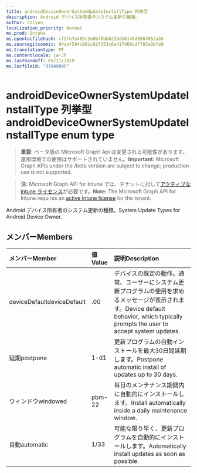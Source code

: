 ```yaml
---
title: androidDeviceOwnerSystemUpdateInstallType 列挙型
description: Android デバイス所有者のシステム更新の種類。
author: rolyon
localization_priority: Normal
ms.prod: Intune
ms.openlocfilehash: cf2fe7e489c2e0bf0bb6233db6145d8563052ab5
ms.sourcegitcommit: 94aaf594c881c02f353c6a417460cdf783a0bfe0
ms.translationtype: MT
ms.contentlocale: ja-JP
ms.lasthandoff: 05/11/2019
ms.locfileid: "33949095"
---
```

# <a name="androiddeviceownersystemupdateinstalltype-enum-type"></a><span data-ttu-id="df3e7-103">androidDeviceOwnerSystemUpdateInstallType 列挙型</span><span class="sxs-lookup"><span data-stu-id="df3e7-103">androidDeviceOwnerSystemUpdateInstallType enum type</span></span>

> <span data-ttu-id="df3e7-104">**重要:** ベータ版の Microsoft Graph Api は変更される可能性があります。運用環境での使用はサポートされていません。</span><span class="sxs-lookup"><span data-stu-id="df3e7-104">**Important:** Microsoft Graph APIs under the /beta version are subject to change; production use is not supported.</span></span>

> <span data-ttu-id="df3e7-105">**注:** Microsoft Graph API for Intune では、テナントに対して[アクティブな intune ライセンス](https://go.microsoft.com/fwlink/?linkid=839381)が必要です。</span><span class="sxs-lookup"><span data-stu-id="df3e7-105">**Note:** The Microsoft Graph API for Intune requires an [active Intune license](https://go.microsoft.com/fwlink/?linkid=839381) for the tenant.</span></span>

<span data-ttu-id="df3e7-106">Android デバイス所有者のシステム更新の種類。</span><span class="sxs-lookup"><span data-stu-id="df3e7-106">System Update Types for Android Device Owner.</span></span>

## <a name="members"></a><span data-ttu-id="df3e7-107">メンバー</span><span class="sxs-lookup"><span data-stu-id="df3e7-107">Members</span></span>
|<span data-ttu-id="df3e7-108">メンバー</span><span class="sxs-lookup"><span data-stu-id="df3e7-108">Member</span></span>|<span data-ttu-id="df3e7-109">値</span><span class="sxs-lookup"><span data-stu-id="df3e7-109">Value</span></span>|<span data-ttu-id="df3e7-110">説明</span><span class="sxs-lookup"><span data-stu-id="df3e7-110">Description</span></span>|
|:---|:---|:---|
|<span data-ttu-id="df3e7-111">deviceDefault</span><span class="sxs-lookup"><span data-stu-id="df3e7-111">deviceDefault</span></span>|<span data-ttu-id="df3e7-112">.0</span><span class="sxs-lookup"><span data-stu-id="df3e7-112">0</span></span>|<span data-ttu-id="df3e7-113">デバイスの既定の動作。通常、ユーザーにシステム更新プログラムの使用を求めるメッセージが表示されます。</span><span class="sxs-lookup"><span data-stu-id="df3e7-113">Device default behavior, which typically prompts the user to accept system updates.</span></span>|
|<span data-ttu-id="df3e7-114">延期</span><span class="sxs-lookup"><span data-stu-id="df3e7-114">postpone</span></span>|<span data-ttu-id="df3e7-115">1-d</span><span class="sxs-lookup"><span data-stu-id="df3e7-115">1</span></span>|<span data-ttu-id="df3e7-116">更新プログラムの自動インストールを最大30日間延期します。</span><span class="sxs-lookup"><span data-stu-id="df3e7-116">Postpone automatic install of updates up to 30 days.</span></span>|
|<span data-ttu-id="df3e7-117">ウィンドウ</span><span class="sxs-lookup"><span data-stu-id="df3e7-117">windowed</span></span>|<span data-ttu-id="df3e7-118">pbm-2</span><span class="sxs-lookup"><span data-stu-id="df3e7-118">2</span></span>|<span data-ttu-id="df3e7-119">毎日のメンテナンス期間内に自動的にインストールします。</span><span class="sxs-lookup"><span data-stu-id="df3e7-119">Install automatically inside a daily maintenance window.</span></span>|
|<span data-ttu-id="df3e7-120">自動</span><span class="sxs-lookup"><span data-stu-id="df3e7-120">automatic</span></span>|<span data-ttu-id="df3e7-121">1/3</span><span class="sxs-lookup"><span data-stu-id="df3e7-121">3</span></span>|<span data-ttu-id="df3e7-122">可能な限り早く、更新プログラムを自動的にインストールします。</span><span class="sxs-lookup"><span data-stu-id="df3e7-122">Automatically install updates as soon as possible.</span></span>|




